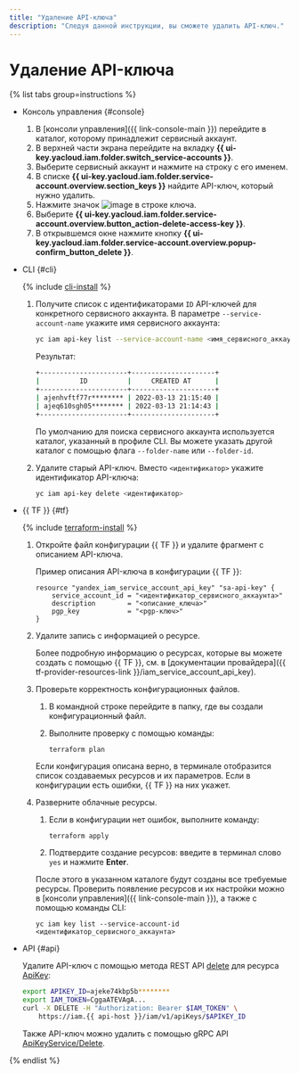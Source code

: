 ```yaml
---
title: "Удаление API-ключа"
description: "Следуя данной инструкции, вы сможете удалить API-ключ."
---
```


# Удаление API-ключа

{% list tabs group=instructions %}

- Консоль управления {#console}

  1. В [консоли управления]({{ link-console-main }}) перейдите в каталог, которому принадлежит сервисный аккаунт.
  1. В верхней части экрана перейдите на вкладку **{{ ui-key.yacloud.iam.folder.switch_service-accounts }}**.
  1. Выберите сервисный аккаунт и нажмите на строку с его именем.
  1. В списке **{{ ui-key.yacloud.iam.folder.service-account.overview.section_keys }}** найдите API-ключ, который нужно удалить.
  1. Нажмите значок ![image](../../../_assets/console-icons/ellipsis.svg) в строке ключа.
  1. Выберите **{{ ui-key.yacloud.iam.folder.service-account.overview.button_action-delete-access-key }}**.
  1. В открывшемся окне нажмите кнопку **{{ ui-key.yacloud.iam.folder.service-account.overview.popup-confirm_button_delete }}**.

- CLI {#cli}

    {% include [cli-install](../../../_includes/cli-install.md) %}

    1. Получите список с идентификаторами `ID` API-ключей для конкретного сервисного аккаунта. В параметре `--service-account-name` укажите имя сервисного аккаунта:

        ```bash
        yc iam api-key list --service-account-name <имя_сервисного_аккаунта>
        ```

        Результат:

        ```bash
        +----------------------+---------------------+
        |          ID          |     CREATED AT      |
        +----------------------+---------------------+
        | ajenhvftf77r******** | 2022-03-13 21:15:40 |
        | ajeq610sgh05******** | 2022-03-13 21:14:43 |
        +----------------------+---------------------+
        ```

        По умолчанию для поиска сервисного аккаунта используется каталог, указанный в профиле CLI. Вы можете указать другой каталог с помощью флага `--folder-name` или `--folder-id`.

    1. Удалите старый API-ключ. Вместо `<идентификатор>` укажите идентификатор API-ключа:

        ```bash
        yc iam api-key delete <идентификатор>
        ```

- {{ TF }} {#tf}

    {% include [terraform-install](../../../_includes/terraform-install.md) %}

    1. Откройте файл конфигурации {{ TF }} и удалите фрагмент с описанием API-ключа.

        Пример описания API-ключа в конфигурации {{ TF }}:

        ```
        resource "yandex_iam_service_account_api_key" "sa-api-key" {
            service_account_id = "<идентификатор_сервисного_аккаунта>"
            description        = "<описание_ключа>"
            pgp_key            = "<pgp-ключ>"
        }
        ```

    1. Удалите запись с информацией о ресурсе.

        Более подробную информацию о ресурсах, которые вы можете создать с помощью {{ TF }}, см. в [документации провайдера]({{ tf-provider-resources-link }}/iam_service_account_api_key).

    1. Проверьте корректность конфигурационных файлов.

        1. В командной строке перейдите в папку, где вы создали конфигурационный файл.
        1. Выполните проверку с помощью команды:

            ```
            terraform plan
            ```

        Если конфигурация описана верно, в терминале отобразится список создаваемых ресурсов и их параметров. Если в конфигурации есть ошибки, {{ TF }} на них укажет.

    1. Разверните облачные ресурсы.

        1. Если в конфигурации нет ошибок, выполните команду:

            ```
            terraform apply
            ```

        1. Подтвердите создание ресурсов: введите в терминал слово `yes` и нажмите **Enter**.

        После этого в указанном каталоге будут созданы все требуемые ресурсы. Проверить появление ресурсов и их настройки можно в [консоли управления]({{ link-console-main }}), а также с помощью команды CLI:

        ```
        yc iam key list --service-account-id <идентификатор_сервисного_аккаунта>
        ```

- API {#api}

  Удалите API-ключ с помощью метода REST API [delete](../../api-ref/ApiKey/delete.md) для ресурса [ApiKey](../../api-ref/ApiKey/index.md):

    ```bash
    export APIKEY_ID=ajeke74kbp5b********
    export IAM_TOKEN=CggaATEVAgA...
    curl -X DELETE -H "Authorization: Bearer $IAM_TOKEN" \
        https://iam.{{ api-host }}/iam/v1/apiKeys/$APIKEY_ID
    ```
   Также API-ключ можно удалить с помощью gRPC API [ApiKeyService/Delete](../../api-ref/grpc/api_key_service.md#Delete).

{% endlist %}
